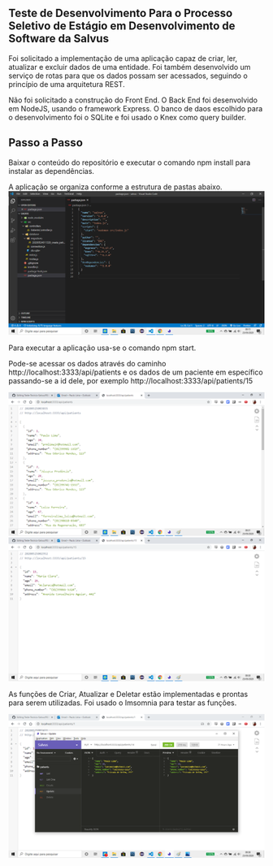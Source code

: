 ## Teste de Desenvolvimento Para o Processo Seletivo de Estágio em Desenvolvimento de Software da Salvus

Foi solicitado a implementação de uma aplicação capaz de criar, ler, atualizar e excluir dados de uma entidade. Foi também desenvolvido um serviço de rotas para que os dados possam ser acessados, seguindo o princípio de uma arquitetura REST.

Não foi solicitado a construção do Front End. O Back End foi desenvolvido em NodeJS, usando o framework Express. O banco de daos escolhido para o desenvolvimento foi o SQLite e foi usado o Knex como query builder.

## Passo a Passo

Baixar o conteúdo do repositório e executar o comando npm install para instalar as dependências.

A aplicação se organiza conforme a estrutura de pastas abaixo.
<img src="./img/01.png">

Para executar a aplicação usa-se o comando npm start. 

Pode-se acessar os dados através do caminho http://localhost:3333/api/patients e os dados de um paciente em específico passando-se a id dele, por exemplo http://localhost:3333/api/patients/15

<img src="./img/06.png">
<img src="./img/05.png">

As funções de Criar, Atualizar e Deletar estão implementadas e prontas para serem utilizadas. Foi usado o Imsomnia para testar as funções. 

<img src="./img/07.png">
